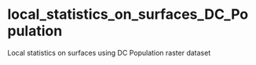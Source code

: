 # local_statistics_on_surfaces_DC_Population
Local statistics on surfaces using DC Population raster dataset
